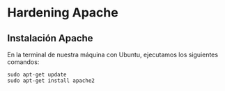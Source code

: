 # Hardening Apache

## Instalación Apache

En la terminal de nuestra máquina con Ubuntu, ejecutamos los siguientes comandos:
```
sudo apt-get update
sudo apt-get install apache2
```
